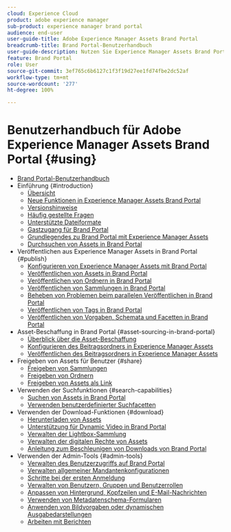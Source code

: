 ```yaml
---
cloud: Experience Cloud
product: adobe experience manager
sub-product: experience manager brand portal
audience: end-user
user-guide-title: Adobe Experience Manager Assets Brand Portal
breadcrumb-title: Brand Portal-Benutzerhandbuch
user-guide-description: Nutzen Sie Experience Manager Assets Brand Portal, um Marketing-Anforderungen zu erfüllen, indem Sie freigegebene Marken- und Produktelemente externen Agenturen, Partnern, internen Teams und Wiederverkäufern sicher zum Download bereitstellen.
feature: Brand Portal
role: User
source-git-commit: 3ef765c6b6127c1f3f19d27ee1fd74fbe2dc52af
workflow-type: tm+mt
source-wordcount: '277'
ht-degree: 100%

---
```



# Benutzerhandbuch für Adobe Experience Manager Assets Brand Portal {#using}

+ [Brand Portal-Benutzerhandbuch](/help/using/home.md)
+ Einführung {#introduction}
   + [Übersicht](/help/using/brand-portal.md)
   + [Neue Funktionen in Experience Manager Assets Brand Portal](/help/using/whats-new.md)
   + [Versionshinweise](/help/using/brand-portal-release-notes.md)
   + [Häufig gestellte Fragen](/help/using/brand-portal-faqs.md)
   + [Unterstützte Dateiformate](/help/using/brand-portal-supported-formats.md)
   + [Gastzugang für Brand Portal](/help/using/guest-access.md)
   + [Grundlegendes zu Brand Portal mit Experience Manager Assets](https://experienceleague.adobe.com/docs/experience-manager-brand-portal/using/home.html?lang=de)
   + [Durchsuchen von Assets in Brand Portal](/help/using/browse-assets-brand-portal.md)
+ Veröffentlichen aus Experience Manager Assets in Brand Portal {#publish}
   + [Konfigurieren von Experience Manager Assets mit Brand Portal](/help/using/configure-aem-assets-with-brand-portal.md)
   + [Veröffentlichen von Assets in Brand Portal](https://experienceleague.adobe.com/docs/experience-manager-65/assets/brandportal/brand-portal-publish-assets.html?lang=de)
   + [Veröffentlichen von Ordnern in Brand Portal](https://experienceleague.adobe.com/docs/experience-manager-65/assets/brandportal/brand-portal-publish-folder.html?lang=de)
   + [Veröffentlichen von Sammlungen in Brand Portal](https://experienceleague.adobe.com/docs/experience-manager-65/assets/brandportal/brand-portal-publish-collection.html?lang=de)
   + [Beheben von Problemen beim parallelen Veröffentlichen in Brand Portal](/help/using/troubleshoot-parallel-publishing.md)
   + [Veröffentlichen von Tags in Brand Portal](/help/using/brand-portal-publish-tags.md)
   + [Veröffentlichen von Vorgaben, Schemata und Facetten in Brand Portal](/help/using/publish-schema-search-facets-presets.md)
+ Asset-Beschaffung in Brand Portal {#asset-sourcing-in-brand-portal}
   + [Überblick über die Asset-Beschaffung](/help/using/brand-portal-asset-sourcing.md)
   + [Konfigurieren des Beitragsordners in Experience Manager Assets](/help/using/brand-portal-publish-contribution-folder-to-brand-portal.md)
   + [Veröffentlichen des Beitragsordners in Experience Manager Assets](/help/using/brand-portal-publish-contribution-folder-to-aem-assets.md)
+ Freigeben von Assets für Benutzer {#share}
   + [Freigeben von Sammlungen](/help/using/brand-portal-share-collection.md)
   + [Freigeben von Ordnern](/help/using/brand-portal-sharing-folders.md)
   + [Freigeben von Assets als Link](/help/using/brand-portal-link-share.md)
+ Verwenden der Suchfunktionen {#search-capabilities}
   + [Suchen von Assets in Brand Portal](/help/using/brand-portal-searching.md)
   + [Verwenden benutzerdefinierter Suchfacetten](/help/using/brand-portal-search-facets.md)
+ Verwenden der Download-Funktionen {#download}
   + [Herunterladen von Assets](/help/using/brand-portal-download-assets.md)
   + [Unterstützung für Dynamic Video in Brand Portal](/help/using/dynamic-video-brand-portal.md)
   + [Verwalten der Lightbox-Sammlung](/help/using/brand-portal-light-box.md)
   + [Verwalten der digitalen Rechte von Assets](/help/using/manage-digital-rights-of-assets.md)
   + [Anleitung zum Beschleunigen von Downloads von Brand Portal](/help/using/accelerated-download.md)
+ Verwenden der Admin-Tools {#admin-tools}
   + [Verwalten des Benutzerzugriffs auf Brand Portal](/help/using/access-configurations-brand-portal.md)
   + [Verwalten allgemeiner Mandantenkonfigurationen](/help/using/brand-portal-general-configuration.md)
   + [Schritte bei der ersten Anmeldung](/help/using/brand-portal-onboarding.md)
   + [Verwalten von Benutzern, Gruppen und Benutzerrollen](/help/using/brand-portal-adding-users.md)
   + [Anpassen von Hintergrund, Kopfzeilen und E-Mail-Nachrichten](/help/using/brand-portal-branding.md)
   + [Verwenden von Metadatenschema-Formularen](/help/using/brand-portal-metadata-schemas.md)
   + [Anwenden von Bildvorgaben oder dynamischen Ausgabedarstellungen](/help/using/brand-portal-image-presets.md)
   + [Arbeiten mit Berichten](/help/using/brand-portal-reports.md)


